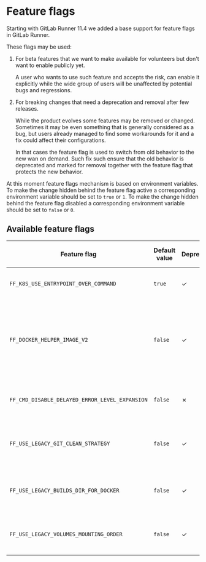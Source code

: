 # Feature flags

Starting with GitLab Runner 11.4 we added a base support for feature flags in GitLab Runner.

These flags may be used:

1. For beta features that we want to make available for volunteers but don't want to enable publicly yet.

    A user who wants to use such feature and accepts the risk, can enable it explicitly while the wide
    group of users will be unaffected by potential bugs and regressions.

1. For breaking changes that need a deprecation and removal after few releases.

    While the product evolves some features may be removed or changed. Sometimes it may be even something
    that is generally considered as a bug, but users already managed to find some workarounds for it
    and a fix could affect their configurations.

    In that cases the feature flag is used to switch from old behavior to the new wan on demand. Such
    fix such ensure that the old behavior is deprecated and marked for removal together with the feature
    flag that protects the new behavior.

At this moment feature flags mechanism is based on environment variables. To make the change hidden behind
the feature flag active a corresponding environment variable should be set to `true` or `1`. To make the
change hidden behind the feature flag disabled a corresponding environment variable should be set to
`false` or `0`.

## Available feature flags

<!--
The list of feature flags is created automatically.
If you need to update it, call `make update_feature_flags_docs` in the
root directory of this project.
The flags are defined in `./helpers/feature_flags/flags.go` file.
-->

<!-- feature_flags_list_start -->

| Feature flag | Default value | Deprecated | To be removed with | Description |
|--------------|---------------|------------|--------------------|-------------|
| `FF_K8S_USE_ENTRYPOINT_OVER_COMMAND` | `true` | ✓ | 12.0 | Enables [the fix](https://gitlab.com/gitlab-org/gitlab-runner/merge_requests/1010) for entrypoint configuration when `kubernetes` executor is used |
| `FF_DOCKER_HELPER_IMAGE_V2` | `false` | ✓ | 12.0 | Enable the helper image to use the new commands when [helper_image](https://docs.gitlab.com/runner/configuration/advanced-configuration.html#the-runnersdocker-section) is specified. This will start using the new API that will be used in 12.0 and stop showing the warning message in the build log |
| `FF_CMD_DISABLE_DELAYED_ERROR_LEVEL_EXPANSION` | `false` | ✗ |  | Disables [EnableDelayedExpansion](https://ss64.com/nt/delayedexpansion.html) for error checking for when using [Window Batch](https://docs.gitlab.com/runner/shells/#windows-batch) shell |
| `FF_USE_LEGACY_GIT_CLEAN_STRATEGY` | `false` | ✓ | 12.0 | Disables the new strategy for `git clean` that moves the clean operation after checkout and enables support for `GIT_CLEAN_FLAGS` |
| `FF_USE_LEGACY_BUILDS_DIR_FOR_DOCKER` | `false` | ✓ | 12.3 | Disables the new strategy for Docker executor to cache the content of `/builds` directory instead of `/builds/group-org` |
| `FF_USE_LEGACY_VOLUMES_MOUNTING_ORDER` | `false` | ✓ | 12.6 | Disables the new ordering of volumes mounting when `docker*` executors are being used. |

<!-- feature_flags_list_end -->
